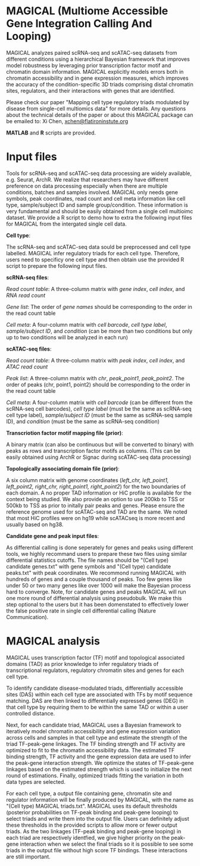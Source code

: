 # MAGICAL (Multiome Accessible Gene Integration Calling And Looping)

MAGICAL analyzes paired scRNA-seq and scATAC-seq datasets from different conditions using a hierarchical Bayesian framework that improves model robustness by leveraging prior transcription factor motif and chromatin domain information. MAGICAL explicitly models errors both in chromatin accessibility and in gene expression measures, which improves the accuracy of the condition-specific 3D triads comprising distal chromatin sites, regulators, and their interactions with genes that are identified. 

Please check our paper "Mapping cell type regulatory triads modulated by disease from single-cell multiomics data" for more details. Any questions about the technical details of the paper or about this MAGICAL package can be emailed to: Xi Chen, xchen@flatironinstute.org

**MATLAB** and **R** scripts are provided. 


# Input files

Tools for scRNA-seq and scATAC-seq data processing are widely available, e.g. Seurat, ArchR. We realize that researchers may have different preference on data processing especially when there are multiple conditions, batches and samples involved. MAGICAL only needs gene symbols, peak coordinates, read count and cell meta information like cell type, sample/subject ID and sample group/condition. These information is very fundamental and should be easily obtained from a single cell multioimc dataset. We provide a R script to demo how to extra the following input files for MAGICAL from the intergated single cell data. 

**Cell type**:

The scRNA-seq and scATAC-seq data sould be preprocessed and cell type labelled. MAGICAL infer regulatory triads for each cell type. Therefore, users need to specificy one cell type and then obtain use the provided R script to prepare the following input files. 


**scRNA-seq files**:

*Read count table*: A three-column matrix with *gene index*, *cell index*, and *RNA read count*

*Gene list*: The order of *gene names* should be corresponding to the order in the read count table

*Cell meta*: A four-column matrix with *cell barcode*, *cell type label*, *sample/subject ID*, and *condition* (can be more than two conditions but only up to two conditions will be analyzed in each run)

**scATAC-seq files**:

*Read count table*: A three-column matrix with *peak index*, *cell index*, and *ATAC read count*

*Peak list*: A three-column matrix with *chr*, *peak_point1*, *peak_point2*. The order of peaks (chr, point1, point2) should be corresponding to the order in the read count table

*Cell meta*: A four-column matrix with *cell barcode* (can be different from the scRNA-seq cell barcodes), *cell type label* (must be the same as scRNA-seq cell type label), *sample/subject ID* (must be the same as scRNA-seq sample ID), and *condition* (must be the same as scRNA-seq condition)


**Transcriotion factor motif mapping file (prior)**:

A binary matrix (can also be continuous but will be converted to binary) with peaks as rows and transcription factor motifs as columns. (This can be easily obtained using ArchR or Signac during scATAC-seq data processing) 


**Topologically associating domain file (prior)**:

A six column matrix with genome coordinates (*left_chr, left_point1, left_point2, right_chr, right_point1, right_point2*) for the two boundaries of each domain. A no proper TAD information or HiC profile is available for the context being studied. We also provide an option to use 200kb to TSS or 500kb to TSS as prior to initally pair peaks and genes. Please ensure the reference genome used for scATAC-seq and TAD are the same. We noted that most HiC profiles were on hg19 while scATACseq is more recent and usually based on hg38. 


**Candidate gene and peak input files**:

As differential calling is done seperately for genes and peaks using different tools, we highly recommand users to prepare these two files using similar differential statistics cutoffs. The file names should be "(Cell type) candidate genes.txt" with gene symbols and "(Cell type) candidate peaks.txt" with peak coordinates. We recommond running MAGICAL with hundreds of genes and a couple thousand of peaks. Too few genes like under 50 or two many genes like over 1000 will make the Bayesian process hard to converge. Note, for candidate genes and peaks MAGICAL will run one more round of differential analysis using pseudobulk. We make this step optional to the users but it has been domenstated to effectively lower the false positive rate in single cell differential calling (Nature Communication). 


# MAGICAL analysis

MAGICAL uses transcription factor (TF) motif and topological associated domains (TAD) as prior knowledge to infer regulatory triads of transcriptional regulators, regulatory chromatin sites and genes for each cell type. 

To identify candidate disease-modulated triads, differentially accessible sites (DAS) within each cell type are associated with TFs by motif sequence matching. DAS are then linked to differentially expressed genes (DEG) in that cell type by requiring them to be within the same TAD or within a user controlled distance. 

Next, for each candidate triad, MAGICAL uses a Bayesian framework to iteratively model chromatin accessibility and gene expression variation across cells and samples in that cell type and estimate the strength of the triad TF-peak-gene linkages. The TF binding strength and TF activity are optimized to fit to the chromatin accessibility data. The estimated TF binding strength, TF activity and the gene expression data are used to infer the peak-gene interaction strength. We optimize the states of TF-peak-gene linkages based on the estimated strength which is used to initialize the next round of estimations. Finally, optimized triads fitting the variation in both data types are selected.

For each cell type, a output file containing gene, chromatin site and regulator information will be finally produced by MAGICAL, with the name as "(Cell type) MAGICAL triads.txt". MAGICAL uses its default thresholds (posterior probabilities on TF-peak binding and peak-gene looping) to select triads and write them into the output file. Users can definitely adjust these thresholds in the provided scripts to allow more or fewer output triads. As the two linkages (TF-peak binding and peak-gene looping) in each triad are respectively identfied, we give higher priority on the peak-gene interaction when we select the final triads so it is possible to see some triads in the output file without high score TF bindings. These interactions are still important.  



